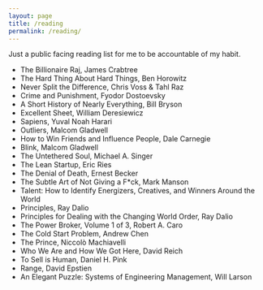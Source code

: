 ```yaml
---
layout: page
title: /reading
permalink: /reading/
---
```


Just a public facing reading list for me to be accountable of my habit.

- The Billionaire Raj, James Crabtree
- The Hard Thing About Hard Things, Ben Horowitz
- Never Split the Difference, Chris Voss & Tahl Raz
- Crime and Punishment, Fyodor Dostoevsky
- A Short History of Nearly Everything, Bill Bryson
- Excellent Sheet, William Deresiewicz
- Sapiens, Yuval Noah Harari
- Outliers, Malcom Gladwell
- How to Win Friends and Influence People, Dale Carnegie
- Blink, Malcom Gladwell
- The Untethered Soul, Michael A. Singer
- The Lean Startup, Eric Ries
- The Denial of Death, Ernest Becker
- The Subtle Art of Not Giving a F*ck, Mark Manson
- Talent: How to Identify Energizers, Creatives, and Winners Around the World
- Principles, Ray Dalio
- Principles for Dealing with the Changing World Order, Ray Dalio
- The Power Broker, Volume 1 of 3, Robert A. Caro
- The Cold Start Problem, Andrew Chen
- The Prince, Niccolò Machiavelli
- Who We Are and How We Got Here, David Reich
- To Sell is Human, Daniel H. Pink
- Range, David Epstien
- An Elegant Puzzle: Systems of Engineering Management, Will Larson